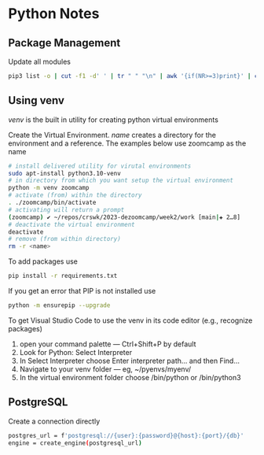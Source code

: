 # Python Notes

## Package Management

Update all modules

```bash
pip3 list -o | cut -f1 -d' ' | tr " " "\n" | awk '{if(NR>=3)print}' | cut -d' ' -f1 | xargs -n1 pip3 install -U
```

## Using venv

*venv* is the built in utility for creating python virtual environments

Create the Virtual Environment. *name* creates a directory for the environment and a reference. The examples below use zoomcamp as the name

```bash
# install delivered utility for virutal environments
sudo apt-install python3.10-venv
# in directory from which you want setup the virtual environment
python -m venv zoomcamp
# activate (from) within the directory
. ./zoomcamp/bin/activate
# activating will return a prompt
(zoomcamp) ✔ ~/repos/crswk/2023-dezoomcamp/week2/work [main|✚ 2…8]
# deactivate the virtual environment
deactivate
# remove (from within directory)
rm -r <name>
```

To add packages use

```bash
pip install -r requirements.txt
```

If you get an error that PIP is not installed use

```bash
python -m ensurepip --upgrade
```

To get Visual Studio Code to use the venv in its code editor (e.g., recognize packages)

1. open your command palette — Ctrl+Shift+P by default
1. Look for Python: Select Interpreter
1. In Select Interpreter choose Enter interpreter path... and then Find...
1. Navigate to your venv folder — eg, ~/pyenvs/myenv/
1. In the virtual environment folder choose <your-venv-name>/bin/python or <your-venv-name>/bin/python3

## PostgreSQL

Create a connection directly

```bash
postgres_url = f'postgresql://{user}:{password}@{host}:{port}/{db}'
engine = create_engine(postgresql_url)
```
